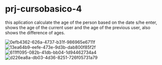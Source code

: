 # prj-cursobasico-4
this aplication calculate the age of the person based on the date s/he enter, shows the age of the current user and the age of the previous user, also shows the difference of ages.

![0efb4362-626a-4737-b31f-986965e6711f](https://user-images.githubusercontent.com/41162848/43675949-8b2b1c4a-97b6-11e8-88b9-4a89b15b9102.jpg)
![13ea64b9-eefe-473e-9d3b-dab800f85f2f](https://user-images.githubusercontent.com/41162848/43675951-9db501aa-97b6-11e8-8712-8aa2a10c000e.jpg)
![611ff095-082b-41db-bb04-1d94462734a4](https://user-images.githubusercontent.com/41162848/43675953-a37af86a-97b6-11e8-831b-b1f9f622fdd4.jpg)
![d226ea8a-db03-4d36-8251-726f05731a79](https://user-images.githubusercontent.com/41162848/43675954-a6ee1504-97b6-11e8-84a7-e100530d001e.jpg)


